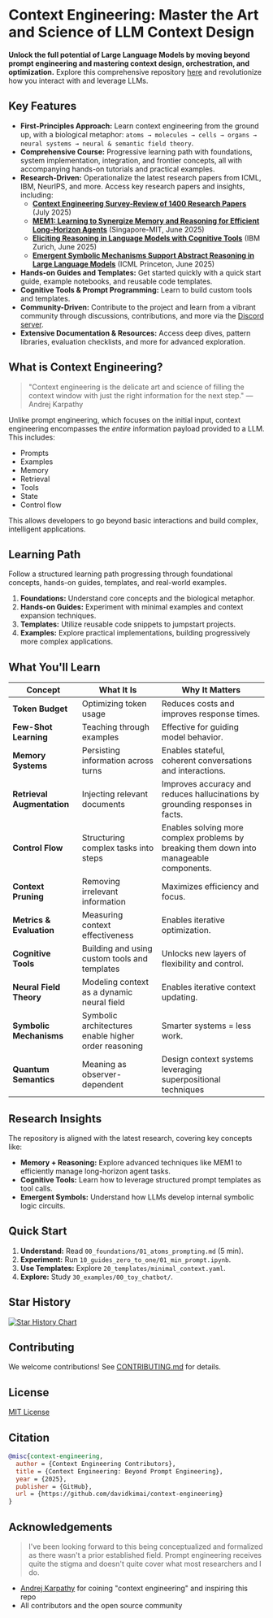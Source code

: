 # Context Engineering: Master the Art and Science of LLM Context Design

**Unlock the full potential of Large Language Models by moving beyond prompt engineering and mastering context design, orchestration, and optimization.**  Explore this comprehensive repository [here](https://github.com/davidkimai/Context-Engineering) and revolutionize how you interact with and leverage LLMs.

## Key Features

*   **First-Principles Approach:** Learn context engineering from the ground up, with a biological metaphor:  `atoms → molecules → cells → organs → neural systems → neural & semantic field theory`.
*   **Comprehensive Course:**  Progressive learning path with foundations, system implementation, integration, and frontier concepts, all with accompanying hands-on tutorials and practical examples.
*   **Research-Driven:** Operationalize the latest research papers from ICML, IBM, NeurIPS, and more.  Access key research papers and insights, including:
    *   **[Context Engineering Survey-Review of 1400 Research Papers](https://arxiv.org/pdf/2507.13334)** (July 2025)
    *   **[MEM1: Learning to Synergize Memory and Reasoning for Efficient Long-Horizon Agents](https://www.arxiv.org/pdf/2506.15841)** (Singapore-MIT, June 2025)
    *   **[Eliciting Reasoning in Language Models with Cognitive Tools](https://www.arxiv.org/pdf/2506.12115)** (IBM Zurich, June 2025)
    *   **[Emergent Symbolic Mechanisms Support Abstract Reasoning in Large Language Models](https://openreview.net/forum?id=y1SnRPDWx4)** (ICML Princeton, June 2025)
*   **Hands-on Guides and Templates:**  Get started quickly with a quick start guide, example notebooks, and reusable code templates.
*   **Cognitive Tools & Prompt Programming:**  Learn to build custom tools and templates.
*   **Community-Driven:**  Contribute to the project and learn from a vibrant community through discussions, contributions, and more via the [Discord server](https://discord.gg/pCM6kdxB).
*   **Extensive Documentation & Resources:**  Access deep dives, pattern libraries, evaluation checklists, and more for advanced exploration.

## What is Context Engineering?

>   "Context engineering is the delicate art and science of filling the context window with just the right information for the next step." — Andrej Karpathy

Unlike prompt engineering, which focuses on the initial input, context engineering encompasses the *entire* information payload provided to a LLM. This includes:

*   Prompts
*   Examples
*   Memory
*   Retrieval
*   Tools
*   State
*   Control flow

This allows developers to go beyond basic interactions and build complex, intelligent applications.

## Learning Path

Follow a structured learning path progressing through foundational concepts, hands-on guides, templates, and real-world examples.

1.  **Foundations:**  Understand core concepts and the biological metaphor.
2.  **Hands-on Guides:** Experiment with minimal examples and context expansion techniques.
3.  **Templates:**  Utilize reusable code snippets to jumpstart projects.
4.  **Examples:**  Explore practical implementations, building progressively more complex applications.

## What You'll Learn

| Concept                    | What It Is                                        | Why It Matters                                                                           |
| -------------------------- | ------------------------------------------------- | ---------------------------------------------------------------------------------------- |
| **Token Budget**           | Optimizing token usage                            | Reduces costs and improves response times.                                                 |
| **Few-Shot Learning**      | Teaching through examples                         | Effective for guiding model behavior.                                                      |
| **Memory Systems**         | Persisting information across turns                | Enables stateful, coherent conversations and interactions.                                  |
| **Retrieval Augmentation** | Injecting relevant documents                      | Improves accuracy and reduces hallucinations by grounding responses in facts.               |
| **Control Flow**           | Structuring complex tasks into steps                | Enables solving more complex problems by breaking them down into manageable components.    |
| **Context Pruning**        | Removing irrelevant information                   | Maximizes efficiency and focus.                                                             |
| **Metrics & Evaluation**   | Measuring context effectiveness                    | Enables iterative optimization.                                                            |
| **Cognitive Tools**        | Building and using custom tools and templates      | Unlocks new layers of flexibility and control.                                             |
| **Neural Field Theory**    | Modeling context as a dynamic neural field         |  Enables iterative context updating.                                              |
| **Symbolic Mechanisms**    | Symbolic architectures enable higher order reasoning | Smarter systems = less work.                                                                |
| **Quantum Semantics**    |  Meaning as observer-dependent  | Design context systems leveraging superpositional techniques |

## Research Insights

The repository is aligned with the latest research, covering key concepts like:

*   **Memory + Reasoning:** Explore advanced techniques like MEM1 to efficiently manage long-horizon agent tasks.
*   **Cognitive Tools:** Learn how to leverage structured prompt templates as tool calls.
*   **Emergent Symbols:** Understand how LLMs develop internal symbolic logic circuits.

## Quick Start

1.  **Understand:**  Read  `00_foundations/01_atoms_prompting.md` (5 min).
2.  **Experiment:**  Run  `10_guides_zero_to_one/01_min_prompt.ipynb`.
3.  **Use Templates:** Explore `20_templates/minimal_context.yaml`.
4.  **Explore:** Study `30_examples/00_toy_chatbot/`.

## Star History

[![Star History Chart](https://api.star-history.com/svg?repos=davidkimai/Context-Engineering&type=Date)](https://www.star-history.com/#davidkimai/Context-Engineering&Date)

## Contributing

We welcome contributions! See [CONTRIBUTING.md](.github/CONTRIBUTING.md) for details.

## License

[MIT License](LICENSE)

## Citation

```bibtex
@misc{context-engineering,
  author = {Context Engineering Contributors},
  title = {Context Engineering: Beyond Prompt Engineering},
  year = {2025},
  publisher = {GitHub},
  url = {https://github.com/davidkimai/context-engineering}
}
```

## Acknowledgements

> I've been looking forward to this being conceptualized and formalized as there wasn't a prior established field. Prompt engineering receives quite the stigma and doesn't quite cover what most researchers and I do.

*   [Andrej Karpathy](https://x.com/karpathy/status/1937902205765607626) for coining "context engineering" and inspiring this repo
*   All contributors and the open source community